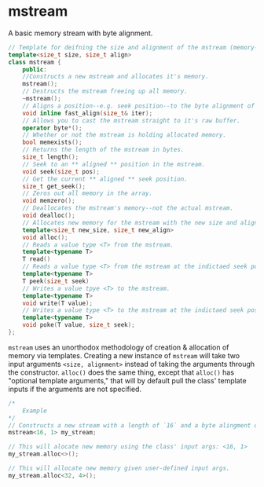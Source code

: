 # mstream
A basic memory stream with byte alignment.

```C++
// Template for deifning the size and alignment of the mstream (memory-stream) upon construction.
template<size_t size, size_t align>
class mstream {
    public:
    //Constructs a new mstream and allocates it's memory.
    mstream();
    // Destructs the mstream freeing up all memory.
    ~mstream();
    // Aligns a position--e.g. seek position--to the byte alignment of the mstream.
    void inline fast_align(size_t& iter);
    // Allows you to cast the mstream straight to it's raw buffer.
    operator byte*();
    // Whether or not the mstream is holding allocated memory.
    bool memexists();
    // Returns the length of the mstream in bytes.
    size_t length();
    // Seek to an ** aligned ** position in the mstream.
    void seek(size_t pos);
    // Get the current ** aligned ** seek position.
    size_t get_seek();
    // Zeros out all memory in the array.
    void memzero();
    // Deallocates the mstream's memory--not the actual mstream.
    void dealloc();
    // Allocates new memory for the mstream with the new size and alignment.
    template<size_t new_size, size_t new_align>
    void alloc();
    // Reads a value type <T> from the mstream.
    template<typename T>
    T read()
    // Reads a value type <T> from the mstream at the indictaed seek position (does not move the seek mstream's position).
    template<typename T>
    T peek(size_t seek)
    // Writes a value tpye <T> to the mstream.
    template<typename T>
    void write(T value);
    // Writes a value type <T> to the mstream at the indictaed seek position (does not move the seek mstream's position).
    template<typename T>
    void poke(T value, size_t seek);
};
```
`mstream` uses an unorthodox methodology of creation & allocation of memory via templates. Creating a new instance of `mstream` will take two input arguments `<size, alignment>` instead of taking the arguments through the constructor. `alloc()` does the same thing, except that `alloc()` has "optional template arguments," that will by default pull the class' template inputs if the arguments are not specified.

```C++
/*
    Example
*/
// Constructs a new stream with a length of `16` and a byte alingment of `1`.
mstream<16, 1> my_stream;

// This will alocate new memory using the class' input args: <16, 1>
my_stream.alloc<>();

// This will allocate new memory given user-defined input args.
my_stream.alloc<32, 4>();
```
